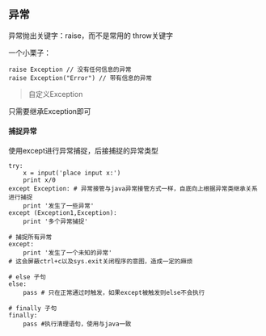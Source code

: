 ## 异常

异常抛出关键字：raise，而不是常用的 throw关键字

一个小栗子：

    raise Exception // 没有任何信息的异常
    raise Exception("Error") // 带有信息的异常

> 自定义Exception

只需要继承Exception即可

#### 捕捉异常

使用except进行异常捕捉，后接捕捉的异常类型

    try:
        x = input('place input x:')
        print x/0
    except Exception: # 异常接管与java异常接管方式一样，自底向上根据异常类继承关系进行捕捉
        print '发生了一些异常'
    except (Exception1,Exception):
        print '多个异常捕捉'

    # 捕捉所有异常
    except:
        print '发生了一个未知的异常'
    # 这会屏蔽ctrl+c以及sys.exit关闭程序的意图，造成一定的麻烦

    # else 子句
    else:
        pass # 只在正常通过时触发，如果except被触发则else不会执行

    # finally 子句
    finally:
        pass #执行清理语句，使用与java一致

    
